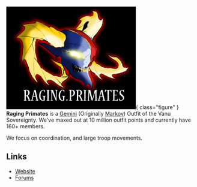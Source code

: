 ![](../images/Rpbanner.jpg){ class="figure" } **Raging Primates** is a
[Gemini](../etc/Gemini.md) (Originally [Markov](../etc/Markov.md)) Outfit of the
Vanu Sovereignty. We've maxed out at 10 million outfit points and currently have
160+ members.

We focus on coordination, and large troop movements.

## Links

- [Website](http://ragingprimates.wetpaint.com/)
- [Forums](http://ragingprimates.proboards.com)

